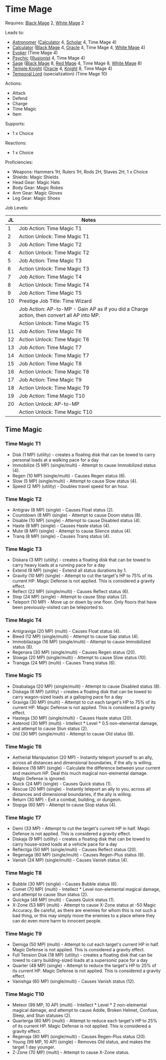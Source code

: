 # Time Mage

Requires: [Black Mage](/Jobs/JobDetails/BlackMage.md) 2, [White Mage](/Jobs/JobDetails/WhiteMage.md) 2

Leads to:

- [Astronomer](/Jobs/JobDetails/Astronomer.md) ([Calculator](/Jobs/JobDetails/Calculator.md) 4, [Scholar](/Jobs/JobDetails/Scholar.md) 4, Time Mage 4)
- [Calculator](/Jobs/JobDetails/Calculator.md) ([Black Mage](/Jobs/JobDetails/BlackMage.md) 4, [Oracle](/Jobs/JobDetails/Oracle.md) 4, Time Mage 4, [White Mage](/Jobs/JobDetails/WhiteMage.md) 4)
- [Evoker](/Jobs/JobDetails/Evoker.md) (Time Mage 4)
- [Psychic](/Jobs/JobDetails/Psychic.md) ([Illusionist](/Jobs/JobDetails/Illusionist.md) 4, Time Mage 4)
- [Sage](/Jobs/JobDetails/Sage.md) ([Black Mage](/Jobs/JobDetails/BlackMage.md) 8, [Red Mage](/Jobs/JobDetails/RedMage.md) 4, Time Mage 8, [White Mage](/Jobs/JobDetails/WhiteMage.md) 8)
- [Temple Knight](/Jobs/JobDetails/TempleKnight.md) ([Oracle](/Jobs/JobDetails/Oracle.md) 4, [Knight](/Jobs/JobDetails/Knight.md) 8, Time Mage 4)
- [Temporal Lord](/Jobs/JobDetails/TemporalLord.md) (specialization) (Time Mage 10)

Actions:

- Attack
- Defend
- Charge
- Time Magic
- Item

Supports:

- 1 x Choice

Reactions:

- 1 x Choice

Proficiencies:

- Weapons: Hammers 1H, Rulers 1H, Rods 2H, Staves 2H, 1 x Choice
- Shields: Magic Shields
- Head Gear: Magic Hats
- Body Gear: Magic Robes
- Arm Gear: Magic Gloves
- Leg Gear: Magic Shoes

Job Levels:

| JL | Notes |
| --- | --- |
| 1 | Job Action: Time Magic T1
| 2 | Action Unlock: Time Magic T1
| 3 | Job Action: Time Magic T2
| 4 | Action Unlock: Time Magic T2
| 5 | Job Action: Time Magic T3
| 6 | Action Unlock: Time Magic T3
| 7 | Job Action: Time Magic T4
| 8 | Action Unlock: Time Magic T4
| 9 | Job Action: Time Magic T5
| 10 | Prestige Job Title: Time Wizard
|    | Job Action: AP-to-MP - Gain AP as if you did a Charge action, then convert all AP into MP.
|    | Action Unlock: Time Magic T5
| 11 | Job Action: Time Magic T6
| 12 | Action Unlock: Time Magic T6
| 13 | Job Action: Time Magic T7
| 14 | Action Unlock: Time Magic T7
| 15 | Job Action: Time Magic T8
| 16 | Action Unlock: Time Magic T8
| 17 | Job Action: Time Magic T9
| 18 | Action Unlock: Time Magic T9
| 19 | Job Action: Time Magic T10
| 20 | Action Unlock: AP-to-MP
|    | Action Unlock: Time Magic T10

## Time Magic

### Time Magic T1

- Disk (1 MP) (utility) - creates a floating disk that can be towed to carry personal loads at a walking pace for a day
- Immobilize (5 MP) (single/multi) - Attempt to cause Immobilized status (4).
- Regen (10 MP) (single/multi) - Causes Regen status (6).
- Slow (5 MP) (single/multi) - Attempt to cause Slow status (4).
- Speed (2 MP) (utility) - Doubles travel speed for an hour.

### Time Magic T2

- Antigrav (8 MP) (single) - Causes Float status (2).
- Countdown (8 MP) (single) - Attempt to cause Doom status (8).
- Disable (10 MP) (single) - Attempt to cause Disabled status (4).
- Haste (8 MP) (single) - Causes Haste status (4).
- Mute (8 MP) (single) - Attempt to cause Silence status (4).
- Tranq (8 MP) (single) - Causes Tranq status (4).

### Time Magic T3

- Diskara (3 MP) (utility) - creates a floating disk that can be towed to carry heavy loads at a running pace for a day
- Extend (8 MP) (single) - Extend all status durations by 1.
- Gravity (10 MP) (single) - Attempt to cut the target's HP to 75% of its current HP. Magic Defense is not applied. This is considered a gravity effect.
- Reflect (22 MP) (single/multi) - Causes Reflect status (6).
- Stop (24 MP) (single) - Attempt to cause Stop status (2).
- Teleport (10 MP) - Move up or down by one floor. Only floors that have been previously-visited can be teleported to.

### Time Magic T4

- Antigraviga (20 MP) (multi) - Causes Float status (4).
- Bleed (12 MP) (single/multi) - Attempt to cause Sap status (4).
- Immobilazaga (16 MP) (single/multi) - Attempt to cause Immobilized status (8).
- Regenara (30 MP) (single/multi) - Causes Regen status (20).
- Slowga (20 MP) (single/multi) - Attempt to cause Slow status (10).
- Tranqga (24 MP) (multi) - Causes Tranq status (6).

### Time Magic T5

- Disabalaga (20 MP) (single/multi) - Attempt to cause Disabled status (8).
- Diskaga (6 MP) (utility) - creates a floating disk that can be towed to carry wagon-sized loads at a galloping pace for a day
- Graviga (30 MP) (multi) - Attempt to cut each target's HP to 75% of its current HP. Magic Defense is not applied. This is considered a gravity effect.
- Hastega (30 MP) (single/multi) - Causes Haste status (20).
- Asteroid (30 MP) (multi) - Intellect * Level * 0.5 non-elemental damage, and attempt to cause Stun status (2).
- Old (30 MP) (single/multi) - Attempt to cause Old status (8).

### Time Magic T6

- Aetherial Manipulation (20 MP) - Instantly teleport yourself to an ally, across all distances and dimensional boundaries, if the ally is willing.
- Balance (18 MP) (single) - Calculate the difference between your current and maximum HP. Deal this much magical non-elemental damage. Magic Defense is ignored.
- Quick (24 MP) (single) - Causes Quick status (1).
- Rescue (20 MP) (single) - Instantly teleport an ally to you, across all distances and dimensional boundaries, if the ally is willing.
- Return (30 MP) - Exit a combat, building, or dungeon.
- Stopga (60 MP) - Attempt to cause Stop status (4).

### Time Magic T7

- Demi (33 MP) - Attempt to cut the target's current HP in half. Magic Defense is not applied. This is considered a gravity effect.
- Diskaja (9 MP) (utility) - creates a floating disk that can be towed to carry house-sized loads at a vehicle pace for a day
- Reflectga (50 MP) (single/multi) - Causes Reflect status (20).
- Regenaga (60 MP) (single/multi) - Causes Regen-Plus status (6).
- Vanish (24 MP) (single/multi) - Causes Vanish status (4).

### Time Magic T8

- Bubble (30 MP) (single) - Causes Bubble status (6).
- Comet (70 MP) (multi) - Intellect * Level non-elemental magical damage, and attempt to cause Stun status (2).
- Quickga (48 MP) (multi) - Causes Quick status (1).
- X-Zone (53 MP) (multi) - Attempt to cause X-Zone status at -50 Magic Accuracy. Be careful, as there are enemies for whom this is not such a bad thing, or this may simply move the enemies to a place where they can do even more harm to innocent people.

### Time Magic T9

- Demiga (50 MP) (multi) - Attempt to cut each target's current HP in half. Magic Defense is not applied. This is considered a gravity effect.
- Full Tension Disk (18 MP) (utility) - creates a floating disk that can be towed to carry building-sized loads at a supersonic pace for a day
- Quarter (48 MP) (single) - Attempt to reduce the target's HP to 25% of its current HP. Magic Defense is not applied. This is considered a gravity effect.
- Vanishga (60 MP) (single/multi) - Causes Vanish status (12).

### Time Magic T10

- Meteor (99 MP, 10 AP) (multi) - Intellect * Level * 2 non-elemental magical damage, and attempt to cause Addle, Broken Helmet, Confuse, Sleep, and Stun statuses (2).
- Quarterga (80 MP) (multi) - Attempt to reduce each target's HP to 25% of its current HP. Magic Defense is not applied. This is considered a gravity effect.
- Regenaja (80 MP) (single/multi) - Causes Regen-Plus status (20).
- Young (99 MP, 10 AP) (single) - Removes Old status, and makes the target 1 day younger.
- Z-Zone (70 MP) (multi) - Attempt to cause X-Zone status.
